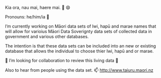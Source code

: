 Kia ora, nau mai, haere mai. 👋 😄 

Pronouns: he/him/ia 🔭

I’m currently working on Māori data sets of Iwi, hapū and marae names that will allow for varioius Māori Data Soverignty data sets of collected data in government and various other databases. 

The intention is that these data sets can be included into an new or existing database that allows the individual to choose thier Iwi, hapū and or marae.

🤔 I’m looking for collaboration to review this living data 👯 

Also to hear from people using the data set. 📫 http://www.taiuru.maori.nz
